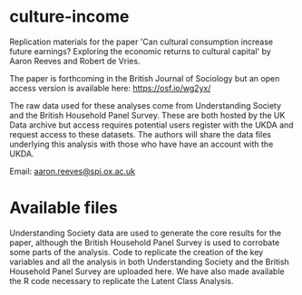 # culture-income
Replication materials for the paper 'Can cultural consumption increase future earnings? Exploring the economic returns to cultural capital' by Aaron Reeves and Robert de Vries.

The paper is forthcoming in the British Journal of Sociology but an open access version is available here: https://osf.io/wg2yx/

The raw data used for these analyses come from Understanding Society and the British Household Panel Survey. 
These are both hosted by the UK Data archive but access requires potential users register with the UKDA and request access to these datasets. 
The authors will share the data files underlying this analysis with those who have have an account with the UKDA.

Email: aaron.reeves@spi.ox.ac.uk

# Available files

Understanding Society data are used to generate the core results for the paper, although the British Household Panel Survey is used to corrobate some parts of the analysis. 
Code to replicate the creation of the key variables and all the analysis in both Understanding Society and the British Household Panel Survey are uploaded here. 
We have also made available the R code necessary to replicate the Latent Class Analysis. 
